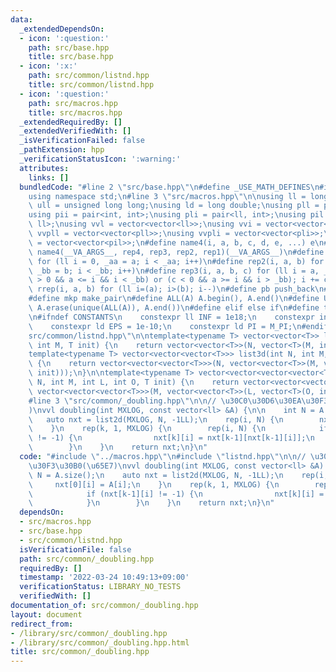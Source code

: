 ```yaml
---
data:
  _extendedDependsOn:
  - icon: ':question:'
    path: src/base.hpp
    title: src/base.hpp
  - icon: ':x:'
    path: src/common/listnd.hpp
    title: src/common/listnd.hpp
  - icon: ':question:'
    path: src/macros.hpp
    title: src/macros.hpp
  _extendedRequiredBy: []
  _extendedVerifiedWith: []
  _isVerificationFailed: false
  _pathExtension: hpp
  _verificationStatusIcon: ':warning:'
  attributes:
    links: []
  bundledCode: "#line 2 \"src/base.hpp\"\n#define _USE_MATH_DEFINES\n#include <bits/stdc++.h>\n\
    using namespace std;\n#line 3 \"src/macros.hpp\"\n\nusing ll = long long;\nusing\
    \ ull = unsigned long long;\nusing ld = long double;\nusing pll = pair<ll, ll>;\n\
    using pii = pair<int, int>;\nusing pli = pair<ll, int>;\nusing pil = pair<int,\
    \ ll>;\nusing vvl = vector<vector<ll>>;\nusing vvi = vector<vector<int>>;\nusing\
    \ vvpll = vector<vector<pll>>;\nusing vvpli = vector<vector<pli>>;\nusing vvpil\
    \ = vector<vector<pil>>;\n#define name4(i, a, b, c, d, e, ...) e\n#define rep(...)\
    \ name4(__VA_ARGS__, rep4, rep3, rep2, rep1)(__VA_ARGS__)\n#define rep1(i, a)\
    \ for (ll i = 0, _aa = a; i < _aa; i++)\n#define rep2(i, a, b) for (ll i = a,\
    \ _bb = b; i < _bb; i++)\n#define rep3(i, a, b, c) for (ll i = a, _bb = b; (c\
    \ > 0 && a <= i && i < _bb) or (c < 0 && a >= i && i > _bb); i += c)\n#define\
    \ rrep(i, a, b) for (ll i=(a); i>(b); i--)\n#define pb push_back\n#define eb emplace_back\n\
    #define mkp make_pair\n#define ALL(A) A.begin(), A.end()\n#define UNIQUE(A) sort(ALL(A)),\
    \ A.erase(unique(ALL(A)), A.end())\n#define elif else if\n#define tostr to_string\n\
    \n#ifndef CONSTANTS\n    constexpr ll INF = 1e18;\n    constexpr int MOD = 1000000007;\n\
    \    constexpr ld EPS = 1e-10;\n    constexpr ld PI = M_PI;\n#endif\n#line 3 \"\
    src/common/listnd.hpp\"\n\ntemplate<typename T> vector<vector<T>> list2d(int N,\
    \ int M, T init) {\n    return vector<vector<T>>(N, vector<T>(M, init));\n}\n\n\
    template<typename T> vector<vector<vector<T>>> list3d(int N, int M, int L, T init)\
    \ {\n    return vector<vector<vector<T>>>(N, vector<vector<T>>(M, vector<T>(L,\
    \ init)));\n}\n\ntemplate<typename T> vector<vector<vector<vector<T>>>> list4d(int\
    \ N, int M, int L, int O, T init) {\n    return vector<vector<vector<vector<T>>>>(N,\
    \ vector<vector<vector<T>>>(M, vector<vector<T>>(L, vector<T>(O, init))));\n}\n\
    #line 3 \"src/common/_doubling.hpp\"\n\n// \u30C0\u30D6\u30EA\u30F3\u30B0(\u65E7\
    )\nvvl doubling(int MXLOG, const vector<ll> &A) {\n\n    int N = A.size();\n \
    \   auto nxt = list2d(MXLOG, N, -1LL);\n    rep(i, N) {\n        nxt[0][i] = A[i];\n\
    \    }\n    rep(k, 1, MXLOG) {\n        rep(i, N) {\n            if (nxt[k-1][i]\
    \ != -1) {\n                nxt[k][i] = nxt[k-1][nxt[k-1][i]];\n            }\n\
    \        }\n    }\n    return nxt;\n}\n"
  code: "#include \"../macros.hpp\"\n#include \"listnd.hpp\"\n\n// \u30C0\u30D6\u30EA\
    \u30F3\u30B0(\u65E7)\nvvl doubling(int MXLOG, const vector<ll> &A) {\n\n    int\
    \ N = A.size();\n    auto nxt = list2d(MXLOG, N, -1LL);\n    rep(i, N) {\n   \
    \     nxt[0][i] = A[i];\n    }\n    rep(k, 1, MXLOG) {\n        rep(i, N) {\n\
    \            if (nxt[k-1][i] != -1) {\n                nxt[k][i] = nxt[k-1][nxt[k-1][i]];\n\
    \            }\n        }\n    }\n    return nxt;\n}\n"
  dependsOn:
  - src/macros.hpp
  - src/base.hpp
  - src/common/listnd.hpp
  isVerificationFile: false
  path: src/common/_doubling.hpp
  requiredBy: []
  timestamp: '2022-03-24 10:49:13+09:00'
  verificationStatus: LIBRARY_NO_TESTS
  verifiedWith: []
documentation_of: src/common/_doubling.hpp
layout: document
redirect_from:
- /library/src/common/_doubling.hpp
- /library/src/common/_doubling.hpp.html
title: src/common/_doubling.hpp
---
```

